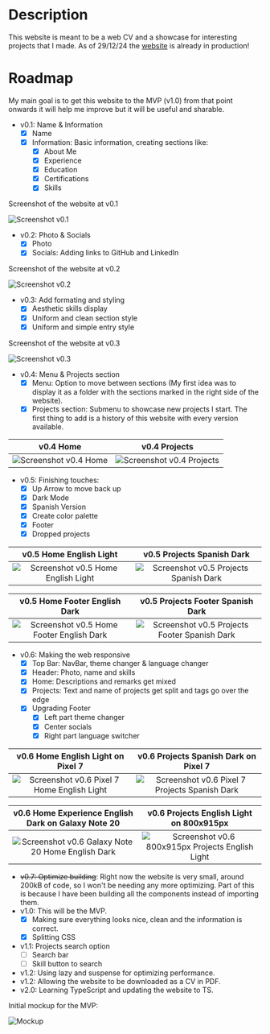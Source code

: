 # Description
This website is meant to be a web CV and a showcase for interesting projects that I made. As of 29/12/24 the [website](https://isimatosbe.es/) is already in production!

# Roadmap
My main goal is to get this website to the MVP (v1.0) from that point onwards it will help me improve but it will be useful and sharable.

- v0.1: Name & Information
    - [x] Name
    - [x] Information: Basic information, creating sections like:
        - [x] About Me
        - [x] Experience
        - [x] Education
        - [x] Certifications
        - [x] Skills

Screenshot of the website at v0.1 

![Screenshot v0.1](/src/imgs/history/v0.1.png)
- v0.2: Photo & Socials
    - [x] Photo
    - [x] Socials: Adding links to GitHub and LinkedIn

Screenshot of the website at v0.2 

![Screenshot v0.2](/src/imgs/history/v0.2.png)
- v0.3: Add formating and styling
    - [x] Aesthetic skills display
    - [x] Uniform and clean section style
    - [x] Uniform and simple entry style

Screenshot of the website at v0.3 

![Screenshot v0.3](/src/imgs/history/v0.3.png)
- v0.4: Menu & Projects section
    - [x] Menu: Option to move between sections (My first idea was to display it as a folder with the sections marked in the right side of the website).
    - [x] Projects section: Submenu to showcase new projects I start. The first thing to add is a history of this website with every version available.

v0.4 Home | v0.4 Projects
:-------------------------:|:-------------------------:
![Screenshot v0.4 Home](/src/imgs/history/v0.4%20-%20Home.png) | ![Screenshot v0.4 Projects](/src/imgs/history/v0.4%20-%20Projects.png)

- v0.5: Finishing touches:
    - [x] Up Arrow to move back up
    - [x] Dark Mode
    - [x] Spanish Version
    - [x] Create color palette
    - [x] Footer
    - [x] Dropped projects

v0.5 Home English Light | v0.5 Projects Spanish Dark
:-------------------------:|:-------------------------:
![Screenshot v0.5 Home English Light](/src/imgs/history/v0.5%20-%20Home%20-%20Eng%20-%20Light.png) | ![Screenshot v0.5 Projects Spanish Dark](/src/imgs/history/v0.5%20-%20Projects%20-%20Spa%20-%20Dark.png)

v0.5 Home Footer English Dark | v0.5 Projects Footer Spanish Dark
:-------------------------:|:-------------------------:
![Screenshot v0.5 Home Footer English Dark](/src/imgs/history/v0.5%20-%20Footer%20-%20Eng%20-%20Dark.png) | ![Screenshot v0.5 Projects Footer Spanish Dark](/src/imgs/history/v0.5%20-%20Footer%20-%20Spa%20-%20Light.png)

- v0.6: Making the web responsive
    - [x] Top Bar: NavBar, theme changer & language changer
    - [x] Header: Photo, name and skills
    - [x] Home: Descriptions and remarks get mixed
    - [x] Projects: Text and name of projects get split and tags go over the edge
    - [x] Upgrading Footer
        - [x] Left part theme changer
        - [x] Center socials
        - [x] Right part language switcher

v0.6 Home English Light on Pixel 7 | v0.6 Projects Spanish Dark on Pixel 7
:-------------------------:|:-------------------------:
![Screenshot v0.6 Pixel 7 Home English Light](/src/imgs/history/v0.6%20-%20Pixel%207%20-%20Home%20-%20Eng%20-%20Light.jpg) | ![Screenshot v0.6 Pixel 7 Projects Spanish Dark](/src/imgs/history/v0.6%20-%20Pixel%207%20-%20Projects%20-%20Spa%20-%20Dark.jpg)

v0.6 Home Experience English Dark on Galaxy Note 20 | v0.6 Projects English Light on 800x915px
:-------------------------:|:-------------------------:
![Screenshot v0.6 Galaxy Note 20 Home English Dark](/src/imgs/history/v0.6%20-%20Galaxy%20Note%2020%20-%20Home%20-%20Eng%20-%20Dark.png) | ![Screenshot v0.6 800x915px Projects English Light](/src/imgs/history/v0.6%20-%20800x915px%20-%20Projects%20-%20Eng%20-%20Light.png)

- ~~v0.7: Optimize building~~: Right now the website is very small, around 200kB of code, so I won't be needing any more optimizing. Part of this is because I have been building all the components instead of importing them. 
- v1.0: This will be the MVP.
    - [x] Making sure everything looks nice, clean and the information is correct.
    - [x] Splitting CSS
- v1.1: Projects search option
    - [ ] Search bar
    - [ ] Skill button to search
- v1.2: Using lazy and suspense for optimizing performance.
- v1.2: Allowing the website to be downloaded as a CV in PDF.
- v2.0: Learning TypeScript and updating the website to TS.

Initial mockup for the MVP:

![Mockup](/src/imgs/history/Initial-Mockup.png)